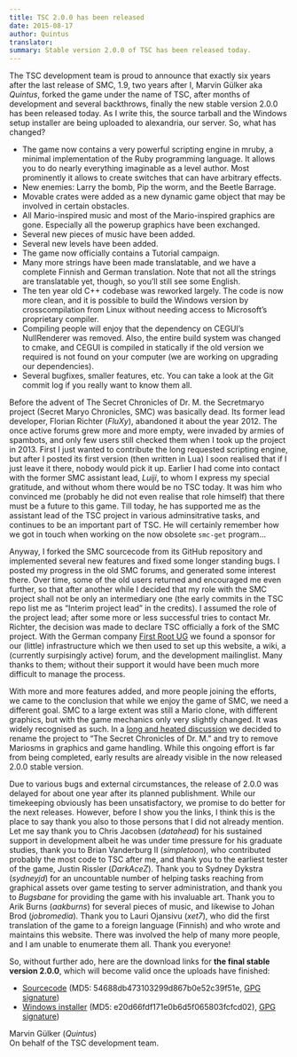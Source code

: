 ```yaml
---
title: TSC 2.0.0 has been released
date: 2015-08-17
author: Quintus
translator:
summary: Stable version 2.0.0 of TSC has been released today.
---
```


The TSC development team is proud to announce that exactly six years
after the last release of SMC, 1.9, two years after I, Marvin
Gülker aka _Quintus_, forked the game under the name of TSC, after
months of development and several backthrows, finally the new stable
version 2.0.0 has been released today. As I write this, the source
tarball and the Windows setup installer are being uploaded to
alexandria, our server. So, what has changed?

* The game now contains a very powerful scripting engine in mruby, a
  minimal implementation of the Ruby programming language. It allows
  you to do nearly everything imaginable as a level author. Most
  prominently it allows to create switches that can have arbitrary
  effects.
* New enemies: Larry the bomb, Pip the worm, and the Beetle Barrage.
* Movable crates were added as a new dynamic game object that may be
  involved in certain obstacles.
* All Mario-inspired music and most of the Mario-inspired graphics are
  gone. Especially all the powerup graphics have been exchanged.
* Several new pieces of music have been added.
* Several new levels have been added.
* The game now officially contains a Tutorial campaign.
* Many more strings have been made translatable, and we have a
  complete Finnish and German translation. Note that not all the
  strings are translatable yet, though, so you’ll still see some
  English.
* The ten year old C++ codebase was reworked largely. The code is now
  more clean, and it is possible to build the Windows version by
  crosscompilation from Linux without needing access to Microsoft’s proprietary
  compiler.
* Compiling people will enjoy that the dependency on CEGUI’s
  NullRenderer was removed. Also, the entire build system was changed
  to cmake, and CEGUI is compiled in statically if the old version we
  required is not found on your computer (we are working on upgrading
  our dependencies).
* Several bugfixes, smaller features, etc. You can take a look at the
  Git commit log if you really want to know them all.

Before the advent of The Secret Chronicles of Dr. M. the Secretmaryo
project (Secret Maryo Chronicles, SMC) was basically dead. Its former
lead developer, Florian Richter (_FluXy_), abandoned it about the year
2012. The once active forums grew more and more empty, were invaded by
armies of spambots, and only few users still checked them when I took
up the project in 2013. First I just wanted to contribute the long
requested scripting engine, but after I posted its first version (then
written in Lua) I soon realised that if I just leave it there, nobody
would pick it up. Earlier I had come into contact with the former SMC
assistant lead, _Luiji_, to whom I express my special gratitude, and
without whom there would be no TSC today. It was him who convinced me
(probably he did not even realise that role himself) that there must
be a future to this game. Till today, he has supported me as the
assistant lead of the TSC project in various adminsitrative tasks, and
continues to be an important part of TSC. He will certainly remember
how we got in touch when working on the now obsolete `smc-get`
program...

Anyway, I forked the SMC sourcecode from its GitHub repository and
implemented several new features and fixed some longer standing
bugs. I posted my progress in the old SMC forums, and generated some
interest there. Over time, some of the old users returned and
encouraged me even further, so that after another while I decided that
my role with the SMC project shall not be only an intermediary one
(the early commits in the TSC repo list me as “Interim project lead”
in the credits). I assumed the role of the project lead; after some
more or less successful tries to contact Mr. Richter, the decision was
made to declare TSC officially a fork of the SMC project. With the
German company [First Root UG][1] we found a sponsor for our (little)
infrastructure which we then used to set up this website, a wiki, a
(currently surpisingly active) forum, and the development
mailinglist. Many thanks to them; without their support it would have
been much more difficult to manage the process.

With more and more features added, and more people joining the
efforts, we came to the conclusion that while we enjoy the game of
SMC, we need a different goal. SMC to a large extent was still a Mario
clone, with different graphics, but with the game mechanics only very
slightly changed. It was widely recognised as such. In a [long and
heated discussion][2] we decided to rename the project to “The Secret
Chronicles of Dr. M.” and try to remove Mariosms in graphics and game
handling. While this ongoing effort is far from being completed, early
results are already visible in the now released 2.0.0 stable version.

Due to various bugs and external circumstances, the release of 2.0.0
was delayed for about one year after its planned publishment. While
our timekeeping obviously has been unsatisfactory, we promise to do
better for the next releases. However, before I show you the links, I
think this is the place to say thank you also to those persons that I
did not already mention. Let me say thank you to Chris Jacobsen
(_datahead_) for his sustained support in development albeit he was
under time pressure for his graduate studies, thank you to Brian
Vanderburg II (_simpletoon_), who contributed probably the most code
to TSC after me, and thank you to the earliest tester of the game,
Justin Rissler (_DarkAceZ_). Thank you to Sydney Dykstra (_sydneyjd_)
for an uncountable number of helping tasks reaching from graphical
assets over game testing to server administration, and thank you to
_Bugsbane_ for providing the game with his invaluable art. Thank you
to Arik Burns (_aakburns_) for several pieces of music, and likewise
to Johan Brod (_jobromedia_). Thank you to Lauri Ojansivu (_xet7_),
who did the first translation of the game to a foreign language
(Finnish) and who wrote and maintains this website. There was involved
the help of many more people, and I am unable to enumerate them
all. Thank you everyone!


So, without further ado, here are the download links for **the final
stable version 2.0.0**, which will become valid once the uploads have
finished:

* [Sourcecode][3] (MD5: 54688db473103299d867b0e52c39f51e, [GPG
  signature][4])
* [Windows installer][5] (MD5: e20d66fdf171e0b6d5f065803fcfcd02), [GPG
  signature][6])

Marvin Gülker (_Quintus_)<br/>
On behalf of the TSC development team.

[1]: http://www.first-root.com
[2]: https://github.com/Secretchronicles/TSC/issues/92
[3]: https://ftp.secretchronicles.org/releases/TSC-2.0.0.tar.xz
[4]: https://ftp.secretchronicles.org/releases/TSC-2.0.0.tar.xz.sig
[5]: https://ftp.secretchronicles.org/releases/TSC-2.0.0-win32.exe
[6]: https://ftp.secretchronicles.org/releases/TSC-2.0.0-win32.exe.sig
